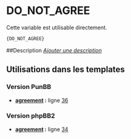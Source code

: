 # DO_NOT_AGREE


Cette variable est utilisable directement.

```html
{DO_NOT_AGREE}
```

##Description
[*Ajouter une description*](https://fa-tvars.appspot.com/var/DO_NOT_AGREE)

## Utilisations dans les templates

### Version PunBB
* __[agreement](../tpl/var/punbb/agreement.md#readme) :__ ligne [36](../tpl/src/punbb/agreement.tpl#L36)

### Version phpBB2
* __[agreement](../tpl/var/subsilver/agreement.md#readme) :__ ligne [34](../tpl/src/subsilver/agreement.tpl#L34)